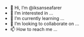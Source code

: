 - 👋 Hi, I’m @iksanseafarer
- 👀 I’m interested in ...
- 🌱 I’m currently learning ...
- 💞️ I’m looking to collaborate on ...
- 📫 How to reach me ...

<!---
iksanseafarer/iksanseafarer is a ✨ special ✨ repository because its `README.md` (this file) appears on your GitHub profile.
You can click the Preview link to take a look at your changes.
--->
